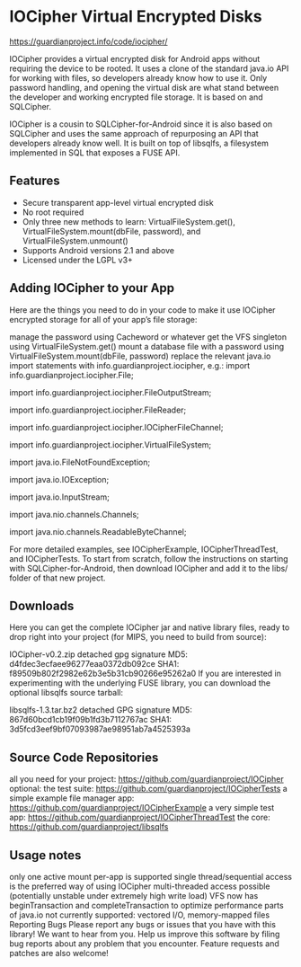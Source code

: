 # IOCipher Virtual Encrypted Disks

https://guardianproject.info/code/iocipher/

IOCipher provides a virtual encrypted disk for Android apps without requiring the device to be rooted. It uses a clone of the standard java.io API for working with files, so developers already know how to use it. Only password handling, and opening the virtual disk are what stand between the developer and working encrypted file storage. It is based on and SQLCipher.

IOCipher is a cousin to SQLCipher-for-Android since it is also based on SQLCipher and uses the same approach of repurposing an API that developers already know well. It is built on top of libsqlfs, a filesystem implemented in SQL that exposes a FUSE API.

## Features
- Secure transparent app-level virtual encrypted disk
- No root required
- Only three new methods to learn: VirtualFileSystem.get(), VirtualFileSystem.mount(dbFile, password), and VirtualFileSystem.unmount()
- Supports Android versions 2.1 and above
- Licensed under the LGPL v3+

## Adding IOCipher to your App

Here are the things you need to do in your code to make it use IOCipher encrypted storage for all of your app’s file storage:

manage the password using Cacheword or whatever
get the VFS singleton using VirtualFileSystem.get()
mount a database file with a password using VirtualFileSystem.mount(dbFile, password)
replace the relevant java.io import statements with info.guardianproject.iocipher, e.g.:
import info.guardianproject.iocipher.File;

import info.guardianproject.iocipher.FileOutputStream;

import info.guardianproject.iocipher.FileReader;

import info.guardianproject.iocipher.IOCipherFileChannel;

import info.guardianproject.iocipher.VirtualFileSystem;

import java.io.FileNotFoundException;

import java.io.IOException;

import java.io.InputStream;

import java.nio.channels.Channels;

import java.nio.channels.ReadableByteChannel;


For more detailed examples, see IOCipherExample, IOCipherThreadTest, and IOCipherTests. To start from scratch, follow the instructions on starting with SQLCipher-for-Android, then download IOCipher and add it to the libs/ folder of that new project.

## Downloads
Here you can get the complete IOCipher jar and native library files, ready to drop right into your project (for MIPS, you need to build from source):

IOCipher-v0.2.zip
detached gpg signature
MD5: d4fdec3ecfaee96277eaa0372db092ce
SHA1: f89509b802f2982e62b3e5b31cb90266e95262a0
If you are interested in experimenting with the underlying FUSE library, you can download the optional libsqlfs source tarball:

libsqlfs-1.3.tar.bz2
detached GPG signature
MD5: 867d60bcd1cb19f09b1fd3b7112767ac
SHA1: 3d5fcd3eef9bf07093987ae98951ab7a4525393a

## Source Code Repositories
all you need for your project: https://github.com/guardianproject/IOCipher
optional:
the test suite: https://github.com/guardianproject/IOCipherTests
a simple example file manager app: https://github.com/guardianproject/IOCipherExample
a very simple test app: https://github.com/guardianproject/IOCipherThreadTest
the core: https://github.com/guardianproject/libsqlfs

## Usage notes
only one active mount per-app is supported
single thread/sequential access is the preferred way of using IOCipher
multi-threaded access possible (potentially unstable under extremely high write load)
VFS now has beginTransaction and completeTransaction to optimize performance
parts of java.io not currently supported: vectored I/O, memory-mapped files
Reporting Bugs
Please report any bugs or issues that you have with this library! We want to hear from you. Help us improve this software by filing bug reports about any problem that you encounter. Feature requests and patches are also welcome!


